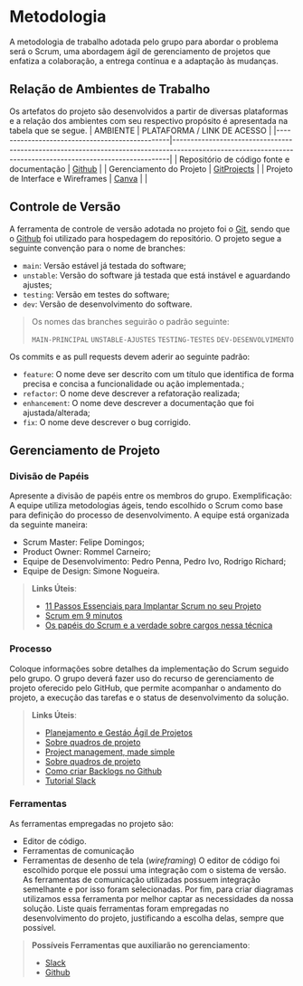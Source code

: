 
# Metodologia
A metodologia de trabalho adotada pelo grupo para abordar o problema será o Scrum, uma abordagem ágil de gerenciamento de projetos que enfatiza a colaboração, a entrega contínua e a adaptação às mudanças. 

## Relação de Ambientes de Trabalho
Os artefatos do projeto são desenvolvidos a partir de diversas plataformas e a relação dos ambientes com seu respectivo propósito é apresentada na tabela que se segue. 
| AMBIENTE                                       | PLATAFORMA / LINK DE ACESSO                                                                                                                               |
|------------------------------------------------|-----------------------------------------------------------------------------------------------------------------------------------------------------------|
| Repositório de código fonte e documentação     | [Github](https://github.com/ICEI-PUC-Minas-PMV-ADS/pmv-ads-2024-1-e4-proj-infra-t4-pmv-ads-2024-1-e4-proj-infra-t4-estoque)                               |
| Gerenciamento do Projeto                       | [GitProjects](https://github.com/orgs/ICEI-PUC-Minas-PMV-ADS/projects/874/views/1) |
| Projeto de Interface e  Wireframes | [Canva]() |                                                                                                                                                           |


## Controle de Versão
A ferramenta de controle de versão adotada no projeto foi o
[Git](https://git-scm.com/), sendo que o [Github](https://github.com)
foi utilizado para hospedagem do repositório.
O projeto segue a seguinte convenção para o nome de branches:
- `main`: Versão estável já testada do software;
- `unstable`: Versão do software já testada que está instável e aguardando ajustes;
- `testing`: Versão em testes do software;
- `dev`: Versão de desenvolvimento do software.

>Os nomes das branches seguirão o padrão seguinte:
>
>`MAIN-PRINCIPAL`
>`UNSTABLE-AJUSTES`
>`TESTING-TESTES`
>`DEV-DESENVOLVIMENTO`

Os commits e as pull requests devem aderir ao seguinte padrão:

- `feature`: O nome deve ser descrito com um título que identifica de forma precisa e concisa a funcionalidade ou ação implementada.;
- `refactor`: O nome deve descrever a refatoração realizada;
- `enhancement`: O nome deve descrever a documentação que foi ajustada/alterada;
- `fix`: O nome deve descrever o bug corrigido.

## Gerenciamento de Projeto
### Divisão de Papéis
Apresente a divisão de papéis entre os membros do grupo.
Exemplificação: A equipe utiliza metodologias ágeis, tendo escolhido o Scrum como base para definição do processo de desenvolvimento. A equipe está organizada da seguinte maneira:
- Scrum Master: Felipe Domingos;
- Product Owner: Rommel Carneiro;
- Equipe de Desenvolvimento: Pedro Penna, Pedro Ivo, Rodrigo Richard;
- Equipe de Design: Simone Nogueira.
> **Links Úteis**:
> - [11 Passos Essenciais para Implantar Scrum no seu Projeto](https://mindmaster.com.br/scrum-11-passos/)
> - [Scrum em 9 minutos](https://www.youtube.com/watch?v=XfvQWnRgxG0)
> - [Os papéis do Scrum e a verdade sobre cargos nessa técnica](https://www.atlassian.com/br/agile/scrum/roles)

### Processo
Coloque  informações sobre detalhes da implementação do Scrum seguido pelo grupo. O grupo deverá fazer uso do recurso de gerenciamento de projeto oferecido pelo GitHub, que permite acompanhar o andamento do projeto, a execução das tarefas e o status de desenvolvimento da solução.
> **Links Úteis**:
> - [Planejamento e Gestáo Ágil de Projetos](https://pucminas.instructure.com/courses/87878/pages/unidade-2-tema-2-utilizacao-de-ferramentas-para-controle-de-versoes-de-software)
> - [Sobre quadros de projeto](https://docs.github.com/pt/issues/organizing-your-work-with-project-boards/managing-project-boards/about-project-boards)
> - [Project management, made simple](https://github.com/features/project-management/)
> - [Sobre quadros de projeto](https://docs.github.com/pt/github/managing-your-work-on-github/about-project-boards)
> - [Como criar Backlogs no Github](https://www.youtube.com/watch?v=RXEy6CFu9Hk)
> - [Tutorial Slack](https://slack.com/intl/en-br/)

### Ferramentas
As ferramentas empregadas no projeto são:
- Editor de código.
- Ferramentas de comunicação
- Ferramentas de desenho de tela (_wireframing_)
O editor de código foi escolhido porque ele possui uma integração com o sistema de versão. As ferramentas de comunicação utilizadas possuem integração semelhante e por isso foram selecionadas. Por fim, para criar diagramas utilizamos essa ferramenta por melhor captar as necessidades da nossa solução.
Liste quais ferramentas foram empregadas no desenvolvimento do projeto, justificando a escolha delas, sempre que possível.
> **Possíveis Ferramentas que auxiliarão no gerenciamento**: 
> - [Slack](https://slack.com/)
> - [Github](https://github.com/)
